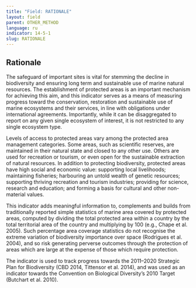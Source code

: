 ```yaml
---
title: "Field: RATIONALE"
layout: field
parent: OTHER_METHOD
language: ru
indicator: 14-5-1
slug: RATIONALE
---
```

## Rationale

The safeguard of important sites is vital for stemming the decline in biodiversity and ensuring long term and sustainable use of marine natural resources. The establishment of protected areas is an important mechanism for achieving this aim, and this indicator serves as a means of measuring progress toward the conservation, restoration and sustainable use of marine ecosystems and their services, in line with obligations under international agreements. Importantly, while it can be disaggregated to report on any given single ecosystem of interest, it is not restricted to any single ecosystem type.

Levels of access to protected areas vary among the protected area management categories. Some areas, such as scientific reserves, are maintained in their natural state and closed to any other use. Others are used for recreation or tourism, or even open for the sustainable extraction of natural resources. In addition to protecting biodiversity, protected areas have high social and economic value: supporting local livelihoods; maintaining fisheries; harbouring an untold wealth of genetic resources; supporting thriving recreation and tourism industries; providing for science, research and education; and forming a basis for cultural and other non-material values.

This indicator adds meaningful information to, complements and builds from traditionally reported simple statistics of marine area covered by protected areas, computed by dividing the total protected area within a country by the total territorial area of the country and multiplying by 100 (e.g., Chape et al.
2005). Such percentage area coverage statistics do not recognise the extreme variation of biodiversity importance over space (Rodrigues et al. 2004), and so risk generating perverse outcomes through the protection of areas which are large at the expense of those which require protection.

The indicator is used to track progress towards the 2011–2020 Strategic Plan for Biodiversity (CBD 2014, Tittensor et al. 2014), and was used as an indicator towards the Convention on Biological Diversity’s 2010 Target (Butchart et al. 2010).